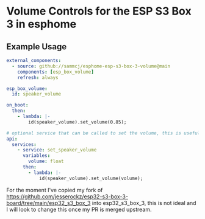 # Volume Controls for the ESP S3 Box 3 in esphome

## Example Usage

```yaml
external_components:
  - source: github://sammcj/esphome-esp-s3-box-3-volume@main
    components: [esp_box_volume]
    refresh: always

esp_box_volume:
  id: speaker_volume

on_boot:
  then:
    - lambda: |-
        id(speaker_volume).set_volume(0.85);

# optional service that can be called to set the volume, this is useful if you want to control the volume from Home Assistant
api:
  services:
    - service: set_speaker_volume
      variables:
        volume: float
      then:
        - lambda: |-
            id(speaker_volume).set_volume(volume);
```

For the moment I've copied my fork of https://github.com/jesserockz/esp32-s3-box-3-board/tree/main/esp32_s3_box_3 into esp32_s3_box_3, this is not ideal and I will look to change this once my PR is merged upstream.
